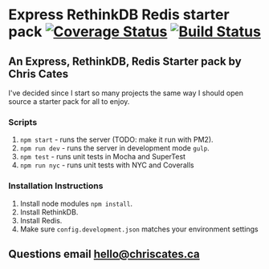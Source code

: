 # Express RethinkDB Redis starter pack [![Coverage Status](https://coveralls.io/repos/github/ChrisCates/express.rethink.starter/badge.svg?branch=master)](https://coveralls.io/github/ChrisCates/express.rethink.starter?branch=master) [![Build Status](https://travis-ci.org/ChrisCates/express.rethink.starter.svg?branch=master)](https://travis-ci.org/ChrisCates/express.rethink.starter)

## An Express, RethinkDB, Redis Starter pack by Chris Cates

I've decided since I start so many projects the same way I should open source a starter pack for all to enjoy.

### Scripts

1. `npm start` - runs the server (TODO: make it run with PM2).
2. `npm run dev` - runs the server in development mode `gulp`.
3. `npm test` - runs unit tests in Mocha and SuperTest
4. `npm run nyc` - runs unit tests with NYC and Coveralls

### Installation Instructions

1. Install node modules `npm install`.
2. Install RethinkDB.
3. Install Redis.
4. Make sure `config.development.json` matches your environment settings

## Questions email hello@chriscates.ca
